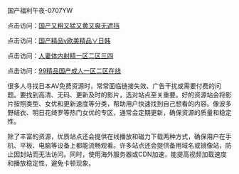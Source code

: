 国产福利午夜-0707YW

点击访问：<a href="https://rtj-3zo.pages.dev/">国产又粗又猛又黄又爽无遮挡</a>

点击访问：<a href="https://vassv.pages.dev/">国产精品v欧美精品∨日韩</a>

点击访问：<a href="https://gsd-agv.pages.dev/">人妻体内射精一区二区三四</a>

点击访问：<a href="https://gda-c7m.pages.dev/">99精品国产成人一区二区在线</a>

很多人寻找日本AV免费资源时，常常面临链接失效、广告干扰或需要付费的问题。要找到高清、无码、更新及时的影片，选对站点至关重要。好的资源站会将影片按照类型、女优和更新速度等分类，帮助用户快速找到自己想看的内容。像波多野结衣、明日花绮罗等热门女优的专区，通常会定期更新，确保资源的质量和稳定性。

除了丰富的资源，优质站点还会提供在线播放和磁力下载两种方式，确保用户在手机、平板、电脑等设备上都能流畅观看。许多站点还会提供备用域名或镜像站，防止因封站而无法访问。同时，使用海外服务器或CDN加速，能提高视频加载速度和播放稳定性，避免卡顿现象。


<span style="display:none;">[Canonical link](）</span>
